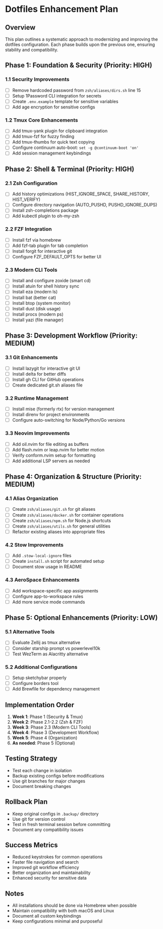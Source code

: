 # Dotfiles Enhancement Plan

## Overview
This plan outlines a systematic approach to modernizing and improving the dotfiles configuration. Each phase builds upon the previous one, ensuring stability and compatibility.

## Phase 1: Foundation & Security (Priority: HIGH)
### 1.1 Security Improvements
- [ ] Remove hardcoded password from `zsh/aliases/dirs.sh` line 15
- [ ] Setup 1Password CLI integration for secrets
- [ ] Create `.env.example` template for sensitive variables
- [ ] Add age encryption for sensitive configs

### 1.2 Tmux Core Enhancements
- [ ] Add tmux-yank plugin for clipboard integration
- [ ] Add tmux-fzf for fuzzy finding
- [ ] Add tmux-thumbs for quick text copying
- [ ] Configure continuum auto-boot: `set -g @continuum-boot 'on'`
- [ ] Add session management keybindings

## Phase 2: Shell & Terminal (Priority: HIGH)
### 2.1 Zsh Configuration
- [ ] Add history optimizations (HIST_IGNORE_SPACE, SHARE_HISTORY, HIST_VERIFY)
- [ ] Configure directory navigation (AUTO_PUSHD, PUSHD_IGNORE_DUPS)
- [ ] Install zsh-completions package
- [ ] Add kubectl plugin to oh-my-zsh

### 2.2 FZF Integration
- [ ] Install fzf via homebrew
- [ ] Add fzf-tab plugin for tab completion
- [ ] Install forgit for interactive git
- [ ] Configure FZF_DEFAULT_OPTS for better UI

### 2.3 Modern CLI Tools
- [ ] Install and configure zoxide (smart cd)
- [ ] Install atuin for shell history sync
- [ ] Install eza (modern ls)
- [ ] Install bat (better cat)
- [ ] Install btop (system monitor)
- [ ] Install dust (disk usage)
- [ ] Install procs (modern ps)
- [ ] Install yazi (file manager)

## Phase 3: Development Workflow (Priority: MEDIUM)
### 3.1 Git Enhancements
- [ ] Install lazygit for interactive git UI
- [ ] Install delta for better diffs
- [ ] Install gh CLI for GitHub operations
- [ ] Create dedicated git.sh aliases file

### 3.2 Runtime Management
- [ ] Install mise (formerly rtx) for version management
- [ ] Install direnv for project environments
- [ ] Configure auto-switching for Node/Python/Go versions

### 3.3 Neovim Improvements
- [ ] Add oil.nvim for file editing as buffers
- [ ] Add flash.nvim or leap.nvim for better motion
- [ ] Verify conform.nvim setup for formatting
- [ ] Add additional LSP servers as needed

## Phase 4: Organization & Structure (Priority: MEDIUM)
### 4.1 Alias Organization
- [ ] Create `zsh/aliases/git.sh` for git aliases
- [ ] Create `zsh/aliases/docker.sh` for container operations
- [ ] Create `zsh/aliases/npm.sh` for Node.js shortcuts
- [ ] Create `zsh/aliases/utils.sh` for general utilities
- [ ] Refactor existing aliases into appropriate files

### 4.2 Stow Improvements
- [ ] Add `.stow-local-ignore` files
- [ ] Create `install.sh` script for automated setup
- [ ] Document stow usage in README

### 4.3 AeroSpace Enhancements
- [ ] Add workspace-specific app assignments
- [ ] Configure app-to-workspace rules
- [ ] Add more service mode commands

## Phase 5: Optional Enhancements (Priority: LOW)
### 5.1 Alternative Tools
- [ ] Evaluate Zellij as tmux alternative
- [ ] Consider starship prompt vs powerlevel10k
- [ ] Test WezTerm as Alacritty alternative

### 5.2 Additional Configurations
- [ ] Setup sketchybar properly
- [ ] Configure borders tool
- [ ] Add Brewfile for dependency management

## Implementation Order
1. **Week 1**: Phase 1 (Security & Tmux)
2. **Week 2**: Phase 2.1-2.2 (Zsh & FZF)
3. **Week 3**: Phase 2.3 (Modern CLI Tools)
4. **Week 4**: Phase 3 (Development Workflow)
5. **Week 5**: Phase 4 (Organization)
6. **As needed**: Phase 5 (Optional)

## Testing Strategy
- Test each change in isolation
- Backup existing configs before modifications
- Use git branches for major changes
- Document breaking changes

## Rollback Plan
- Keep original configs in `.backup/` directory
- Use git for version control
- Test in fresh terminal session before committing
- Document any compatibility issues

## Success Metrics
- Reduced keystrokes for common operations
- Faster file navigation and search
- Improved git workflow efficiency
- Better organization and maintainability
- Enhanced security for sensitive data

## Notes
- All installations should be done via Homebrew when possible
- Maintain compatibility with both macOS and Linux
- Document all custom keybindings
- Keep configurations minimal and purposeful